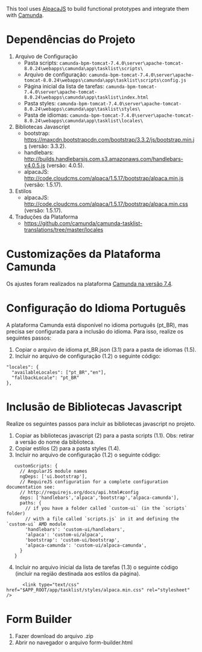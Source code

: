This tool uses [AlpacaJS](https://github.com/gitana/alpaca) to build functional prototypes and integrate them with [Camunda](https://github.com/camunda/camunda-bpm-platform).

# Dependências do Projeto

1. Arquivo de Configuração
   * Pasta scripts: ```camunda-bpm-tomcat-7.4.0\server\apache-tomcat-8.0.24\webapps\camunda\app\tasklist\scripts\```
   * Arquivo de configuração: ```camunda-bpm-tomcat-7.4.0\server\apache-tomcat-8.0.24\webapps\camunda\app\tasklist\scripts\config.js```
   * Página inicial da lista de tarefas: ```camunda-bpm-tomcat-7.4.0\server\apache-tomcat-8.0.24\webapps\camunda\app\tasklist\index.html```
   * Pasta styles: ```camunda-bpm-tomcat-7.4.0\server\apache-tomcat-8.0.24\webapps\camunda\app\tasklist\styles\```
   * Pasta de idiomas: ```camunda-bpm-tomcat-7.4.0\server\apache-tomcat-8.0.24\webapps\camunda\app\tasklist\locales\```
2. Bibliotecas Javascript
   * bootstrap:	https://maxcdn.bootstrapcdn.com/bootstrap/3.3.2/js/bootstrap.min.js (versão: 3.3.2).
   * handlebars: http://builds.handlebarsjs.com.s3.amazonaws.com/handlebars-v4.0.5.js (versão: 4.0.5).
   * alpacaJS: http://code.cloudcms.com/alpaca/1.5.17/bootstrap/alpaca.min.js (versão: 1.5.17).
3. Estilos
   * alpacaJS: http://code.cloudcms.com/alpaca/1.5.17/bootstrap/alpaca.min.css (versão: 1.5.17).
4. Traduções da Plataforma
   * https://github.com/camunda/camunda-tasklist-translations/tree/master/locales

# Customizações da Plataforma Camunda

Os ajustes foram realizados na plataforma [Camunda na versão 7.4](https://docs.camunda.org/manual/7.4/).

# Configuração do Idioma Português

A plataforma Camunda está disponível no idioma português (pt_BR), mas precisa ser configurada para a inclusão do idioma. Para isso, realize os seguintes passos:

1. Copiar o arquivo de idioma pt_BR.json (3.1) para a pasta de idiomas (1.5).
2. Incluir no arquivo de configuração (1.2) o seguinte código:
	
```
"locales": {
  "availableLocales": ["pt_BR","en"],
  "fallbackLocale": "pt_BR"
},
```

# Inclusão de Bibliotecas Javascript

Realize os seguintes passos para incluir as bibliotecas javascript no projeto.

1. Copiar as bibliotecas javascript (2) para a pasta scripts (1.1). Obs: retirar a versão do nome da biblioteca.
2. Copiar estilos (2) para a pasta styles (1.4).
3. Incluir no arquivo de configuração (1.2) o seguinte código:

```		
   customScripts: {
	 // AngularJS module names
	 ngDeps: ['ui.bootstrap'],
	 // RequireJS configuration for a complete configuration documentation see:
	 // http://requirejs.org/docs/api.html#config
	 deps: ['handlebars','alpaca','bootstrap','alpaca-camunda'],
	 paths: {
	   // if you have a folder called `custom-ui` (in the `scripts` folder)
	   // with a file called `scripts.js` in it and defining the `custom-ui` AMD module
	   'handlebars': 'custom-ui/handlebars',
	   'alpaca': 'custom-ui/alpaca',
	   'bootstrap': 'custom-ui/bootstrap',
	   'alpaca-camunda': 'custom-ui/alpaca-camunda',
	 }
   }
```
4.  Incluir no arquivo inicial da lista de tarefas (1.3) o seguinte código (incluir na região destinada aos estilos da página).
	 
```
	  <link type="text/css" href="$APP_ROOT/app/tasklist/styles/alpaca.min.css" rel="stylesheet" />
```

# Form Builder
	
1. Fazer download do arquivo .zip
2. Abrir no navegador o arquivo form-builder.html
	

